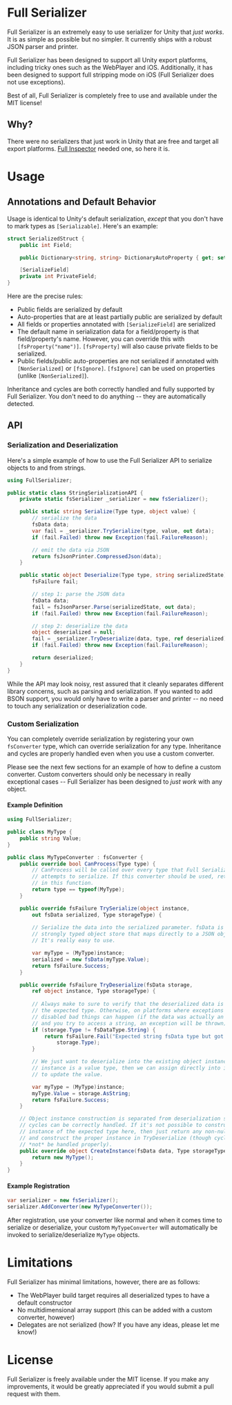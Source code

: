 # Full Serializer

Full Serializer is an extremely easy to use serializer for Unity that *just works*.  It is as simple as possible but no simpler. It currently ships with a robust JSON parser and printer.

Full Serializer has been designed to support all Unity export platforms, including tricky ones such as the WebPlayer and iOS. Additionally, it has been designed to support full stripping mode on iOS (Full Serializer does not use exceptions).

Best of all, Full Serializer is completely free to use and available under the MIT license!

## Why?

There were no serializers that just work in Unity that are free and target all export platforms. [Full Inspector](http://forum.unity3d.com/threads/224270-Full-Inspector-Inspector-and-serialization-for-structs-dicts-generics-interfaces) needed one, so here it is.

# Usage

## Annotations and Default Behavior

Usage is identical to Unity's default serialization, *except* that you don't have to mark types as `[Serializable]`. Here's an example:

```c#
struct SerializedStruct {
    public int Field;

    public Dictionary<string, string> DictionaryAutoProperty { get; set; }

    [SerializeField]
    private int PrivateField;
}
```

Here are the precise rules:

- Public fields are serialized by default
- Auto-properties that are at least partially public are serialized by default
- All fields or properties annotated with `[SerializeField]` are serialized
- The default name in serialization data for a field/property is that field/property's name. However, you can override this with `[fsProperty("name")]`. `[fsProperty]` will also cause private fields to be serialized.
- Public fields/public auto-properties are not serialized if annotated with `[NonSerialized]` or `[fsIgnore]`. `[fsIgnore]` can be used on properties (unlike `[NonSerialized]`).


Inheritance and cycles are both correctly handled and fully supported by Full Serializer. You don't need to do anything -- they are automatically detected.

## API

### Serialization and Deserialization

Here's a simple example of how to use the Full Serializer API to serialize objects to and from strings.

```c#
using FullSerializer;

public static class StringSerializationAPI {
    private static fsSerializer _serializer = new fsSerializer();

    public static string Serialize(Type type, object value) {
        // serialize the data
        fsData data;
        var fail = _serializer.TrySerialize(type, value, out data);
        if (fail.Failed) throw new Exception(fail.FailureReason);

        // emit the data via JSON
        return fsJsonPrinter.CompressedJson(data);
    }

    public static object Deserialize(Type type, string serializedState) {
        fsFailure fail;

        // step 1: parse the JSON data
        fsData data;
        fail = fsJsonParser.Parse(serializedState, out data);
        if (fail.Failed) throw new Exception(fail.FailureReason);

        // step 2: deserialize the data
        object deserialized = null;
        fail = _serializer.TryDeserialize(data, type, ref deserialized);
        if (fail.Failed) throw new Exception(fail.FailureReason);

        return deserialized;
    }
}
```

While the API may look noisy, rest assured that it cleanly separates different library concerns, such as parsing and serialization. If you wanted to add BSON support, you would only have to write a parser and printer -- no need to touch any serialization or deserialization code.

### Custom Serialization

You can completely override serialization by registering your own `fsConverter` type, which can override serialization for any type. Inheritance and cycles are properly handled even when you use a custom converter.

Please see the next few sections for an example of how to define a custom converter. Custom converters should only be necessary in really exceptional cases -- Full Serializer has been designed to *just work* with any object.

#### Example Definition

```c#
using FullSerializer;

public class MyType {
    public string Value;
}

public class MyTypeConverter : fsConverter {
    public override bool CanProcess(Type type) {
        // CanProcess will be called over every type that Full Serializer
        // attempts to serialize. If this converter should be used, return true
        // in this function.
        return type == typeof(MyType);
    }

    public override fsFailure TrySerialize(object instance,
        out fsData serialized, Type storageType) {
        
        // Serialize the data into the serialized parameter. fsData is a
        // strongly typed object store that maps directly to a JSON object model.
        // It's really easy to use.

        var myType = (MyType)instance;
        serialized = new fsData(myType.Value);
        return fsFailure.Success;
    }

    public override fsFailure TryDeserialize(fsData storage,
        ref object instance, Type storageType) {
        
        // Always make to sure to verify that the deserialized data is the of
        // the expected type. Otherwise, on platforms where exceptions are
        // disabled bad things can happen (if the data was actually an object
        // and you try to access a string, an exception will be thrown).
        if (storage.Type != fsDataType.String) {
            return fsFailure.Fail("Expected string fsData type but got " +
                storage.Type);
        }

        // We just want to deserialize into the existing object instance. If
        // instance is a value type, then we can assign directly into instance
        // to update the value.

        var myType = (MyType)instance;
        myType.Value = storage.AsString;
        return fsFailure.Success;
    }

    // Object instance construction is separated from deserialization so that
    // cycles can be correctly handled. If it's not possible to construct an
    // instance of the expected type here, then just return any non-null value
    // and construct the proper instance in TryDeserialize (though cycles will
    // *not* be handled properly).
    public override object CreateInstance(fsData data, Type storageType) {
        return new MyType();
    }
}
```

#### Example Registration

```c#
var serializer = new fsSerializer();
serializer.AddConverter(new MyTypeConverter());
```

After registration, use your converter like normal and when it comes time to serialize or deserialize, your custom `MyTypeConverter` will automatically be invoked to serialize/deserialize `MyType` objects.

# Limitations

Full Serializer has minimal limitations, however, there are as follows:

- The WebPlayer build target requires all deserialized types to have a default constructor
- No multidimensional array support (this can be added with a custom converter, however)
- Delegates are not serialized (how? If you have any ideas, please let me know!)

# License

Full Serializer is freely available under the MIT license. If you make any improvements, it would be greatly appreciated if you would submit a pull request with them.
